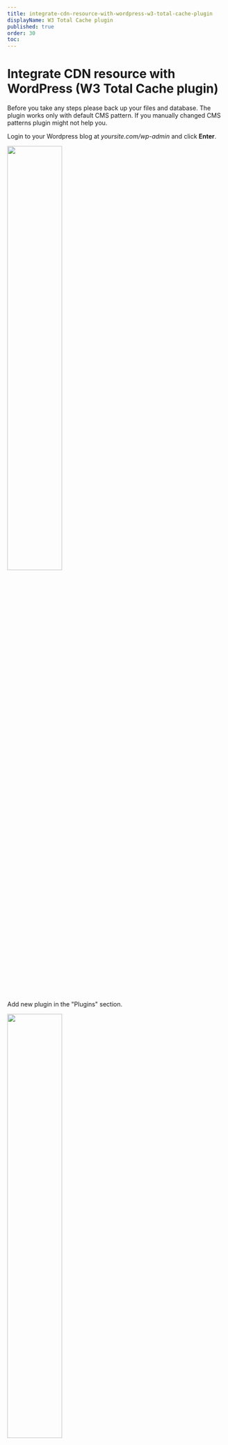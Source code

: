 ```yaml
---
title: integrate-cdn-resource-with-wordpress-w3-total-cache-plugin
displayName: W3 Total Cache plugin
published: true
order: 30
toc:
---
```

# Integrate CDN resource with WordPress (W3 Total Cache plugin)

Before you take any steps please back up your files and database. The plugin works only with default CMS pattern. If you manually changed CMS patterns plugin might not help you.

Login to your Wordpress blog at *yoursite.com/wp-admin* and click **Enter**.  

<img src="https://assets.gcore.pro/docs/cdn/getting-started/integrate-cdn-with-cms/wordpress/integrate-cdn-resource-with-wordpress-w3-total-cache-plugin/01.PNG" alt="" width="50%">  
  
Add new plugin in the "Plugins" section.  

<img src="https://assets.gcore.pro/docs/cdn/getting-started/integrate-cdn-with-cms/wordpress/integrate-cdn-resource-with-wordpress-w3-total-cache-plugin/02.PNG" alt="" width="50%">  
  
Find the W3 Total Cache plugin using the search field of the Plugins section.  
<img src="https://assets.gcore.pro/docs/cdn/getting-started/integrate-cdn-with-cms/wordpress/integrate-cdn-resource-with-wordpress-w3-total-cache-plugin/03.PNG" alt="">  
  
Install the W3 Total Cache plugin.  
<img src="https://assets.gcore.pro/docs/cdn/getting-started/integrate-cdn-with-cms/wordpress/integrate-cdn-resource-with-wordpress-w3-total-cache-plugin/04.PNG" alt="" width="50%">  
  
Enable the installed plugin by clicking Activate Plugin. 

<img src="https://assets.gcore.pro/docs/cdn/getting-started/integrate-cdn-with-cms/wordpress/integrate-cdn-resource-with-wordpress-w3-total-cache-plugin/05.PNG" alt="" width="50%">  
  
In the Performance section choose "General Settings".

<img src="https://assets.gcore.pro/docs/cdn/getting-started/integrate-cdn-with-cms/wordpress/integrate-cdn-resource-with-wordpress-w3-total-cache-plugin/06.PNG" alt="" width="70%">  
  
In the "General Settings" section scroll down to the CDN section. Tick "Enable" field. In CDN Type choose Generic Mirror. Then click **Save all** settings.  

<img src="https://assets.gcore.pro/docs/cdn/getting-started/integrate-cdn-with-cms/wordpress/integrate-cdn-resource-with-wordpress-w3-total-cache-plugin/07.PNG" alt="" width="70%">  
  
After having settings accepted, a warning of incorrect CDN settings will appear at the top of the General Settings section. Click Specify It Here in this warning message.

<img src="https://assets.gcore.pro/docs/cdn/getting-started/integrate-cdn-with-cms/wordpress/integrate-cdn-resource-with-wordpress-w3-total-cache-plugin/10.PNG" alt="" width="70%">

Or go to the CDN section of the Performance menu. 

<img src="https://assets.gcore.pro/docs/cdn/getting-started/integrate-cdn-with-cms/wordpress/integrate-cdn-resource-with-wordpress-w3-total-cache-plugin/08.PNG" alt="" width="70%">  
  
Enter your CNAME (you can find it in your Gcore <a href="https://accounts.gcore.com/reports/dashboard" target="_blank">Control panel</a>) in Replace Site's Hostname With. Then click **Save All Settings**. Ensure that <a href="https://gcore.com/docs/cdn/cdn-resource-options/general/create-and-set-a-custom-domain-for-the-content-delivery-via-cdn" target="_blank">CNAME record has been configured</a> in a proper way before using it for integration.

<img src="https://assets.gcore.pro/docs/cdn/getting-started/integrate-cdn-with-cms/wordpress/integrate-cdn-resource-with-wordpress-w3-total-cache-plugin/09.PNG" alt="" width="70%">

Integration has been completed! We highly recommend you to check the HTML code of your webpage to ensure that URLs have been rewritten properly from your original ones to CNAME from the control panel.

To do that press **F12** or open Developers Tools in your browser, choose the Network tab and refresh the page. All static files should have your CNAME in URLs.